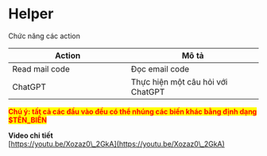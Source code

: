 # Helper

Chức năng các action

<table><thead><tr><th width="223">Action</th><th>Mô tả</th></tr></thead><tbody><tr><td>Read mail code</td><td>Đọc email code</td></tr><tr><td>ChatGPT</td><td>Thực hiện một câu hỏi với ChatGPT</td></tr></tbody></table>

<mark style="color:red;">**Chú ý: tất cả các đầu vào đều có thể nhúng các biến khác bằng định dạng $TÊN\_BIẾN**</mark>

**Video chi tiết**\
[https://youtu.be/Xozaz0\_2GkA](https://youtu.be/Xozaz0\_2GkA)

